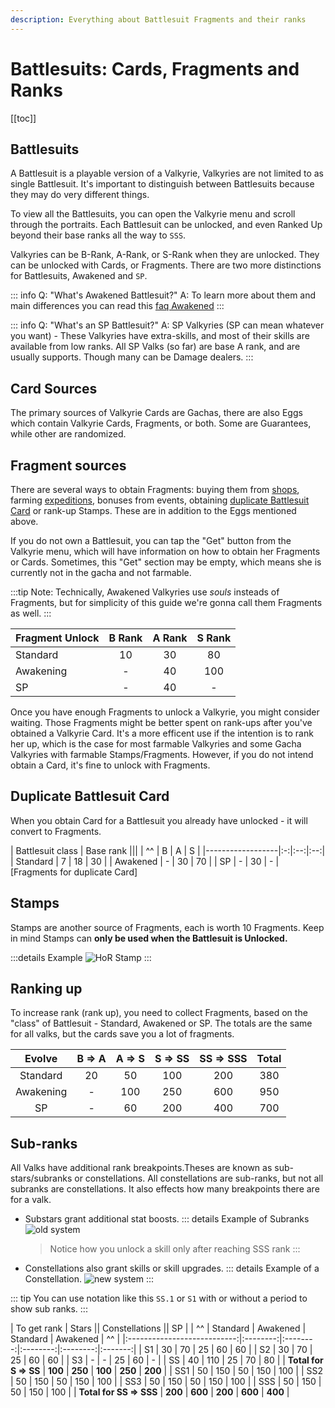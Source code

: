 ```yaml
---
description: Everything about Battlesuit Fragments and their ranks
---
```

# Battlesuits: Cards, Fragments and Ranks

[[toc]]
## Battlesuits
<!-- might replace with a battlesuit FAQ -->
A Battlesuit is a playable version of a Valkyrie, Valkyries are not limited to as single Battlesuit. It's important to distinguish between Battlesuits because they may do very different things.

To view all the Battlesuits, you can open the Valkyrie menu and scroll through the portraits. Each Battlesuit can be unlocked, and even Ranked Up beyond their base ranks all the way to `SSS`.

Valkyries can be B-Rank, A-Rank, or S-Rank when they are unlocked. They can be unlocked with Cards, or Fragments. There are two more distinctions for Battlesuits, Awakened and `SP`. 

::: info Q: "What's Awakened Battlesuit?"
A: To learn more about them and main differences you can read this [faq Awakened](/faq/41)
:::

::: info Q: "What's an SP Battlesuit?"
A: SP Valkyries (SP can mean whatever you want) - These Valkyries have extra-skills, and most of their skills are available from low ranks. All SP Valks (so far) are base A rank, and are usually supports. Though many can be Damage dealers.
:::

## Card Sources
The primary sources of Valkyrie Cards are Gachas, there are also Eggs which contain Valkyrie Cards, Fragments, or both. Some are Guarantees, while other are randomized.

## Fragment sources
There are several ways to obtain Fragments: buying them from [shops](/faq/35), farming [expeditions](/faq/5), bonuses from events, obtaining [duplicate Battlesuit Card](#duplicate-Battlesuit-Card) or rank-up Stamps. These are in addition to the Eggs mentioned above. 

If you do not own a Battlesuit, you can tap the "Get" button from the Valkyrie menu, which will have information on how to obtain her Fragments or Cards. Sometimes, this "Get" section may be empty, which means she is currently not in the gacha and not farmable.

:::tip Note:
Technically, Awakened Valkyries use *souls* insteads of Fragments, but for simplicity of this guide we're gonna call them Fragments as well.
:::

| Fragment Unlock | B Rank | A Rank | S Rank |
|-----------------|:------:|:------:|:------:|
| Standard        |   10   |   30   |   80   |
| Awakening       |    -   |   40   |   100  |
| SP              |    -   |   40   |    -   |

Once you have enough Fragments to unlock a Valkyrie, you might consider waiting. Those Fragments might be better spent on rank-ups after you've obtained a Valkyrie Card. It's a more efficent use if the intention is to rank her up, which is the case for most farmable Valkyries and some Gacha Valkyries with farmable Stamps/Fragments. However, if you do not intend obtain a Card, it's fine to unlock with Fragments.

## Duplicate Battlesuit Card
When you obtain Card for a Battlesuit you already have unlocked - it will convert to Fragments.

| Battlesuit class | Base rank |||
| ^^               | B |  A |  S |
|------------------|:-:|:--:|:--:|
| Standard         | 7 | 18 | 30 |
| Awakened         | - | 30 | 70 |
| SP               | - | 30 |  - |
[Fragments for duplicate Card]

## Stamps
Stamps are another source of Fragments, each is worth 10 Fragments. Keep in mind Stamps can **only be used when the Battlesuit is Unlocked.** 

:::details Example
![HoR Stamp](https://cdn.discordapp.com/attachments/863682609979981874/1051456856670867536/IMG_20221211_131357.jpg)
:::

## Ranking up
To increase rank (rank up), you need to collect Fragments, based on the "class" of Battlesuit - Standard, Awakened or SP. The totals are the same for all valks, but the cards save you a lot of fragments.

|   Evolve  | B &rArr; A | A &rArr; S | S &rArr; SS | SS &rArr; SSS | Total |
|:---------:|:----------:|:----------:|:-----------:|:-------------:|:-----:|
|  Standard |     20     |     50     |     100     |      200      |  380  |
| Awakening |      -     |     100    |     250     |      600      |  950  |
|     SP    |      -     |     60     |     200     |      400      |  700  |

## Sub-ranks
All Valks have additional rank breakpoints.Theses are known as sub-stars/subranks or constellations. All constellations are sub-ranks, but not all subranks are constellations. It also effects how many breakpoints there are for a valk.

- Substars grant additional stat boosts.
    ::: details Example of Subranks
    ![old system](https://cdn.discordapp.com/attachments/863682609979981874/1051452527079604295/IMG_20221211_125619.jpg)
    > Notice how you unlock a skill only after reaching SSS rank
    :::
- Constellations also grant skills or skill upgrades.
    ::: details Example of a Constellation.
    ![new system](https://cdn.discordapp.com/attachments/863682609979981874/1051452526890844221/IMG_20221211_125642.jpg)
    :::

::: tip
You can use notation like this `SS.1` or `S1` with or without a period to show sub ranks.
:::

|         To get rank         |        Stars       ||    Constellations  ||    SP   |
|              ^^             | Standard | Awakened | Standard | Awakened |    ^^   |
|:---------------------------:|:--------:|:--------:|:--------:|:--------:|:-------:|
|              S1             |    30    |    70    |    25    |    60    |    60   |
|              S2             |    30    |    70    |    25    |    60    |    60   |
|              S3             |     -    |     -    |    25    |    60    |    -    |
|              SS             |    40    |    110   |    25    |    70    |    80   |
|  **Total for S &rArr; SS**  |  **100** |  **250** |  **100** |  **250** | **200** |
|             SS1             |    50    |    150   |    50    |    150   |   100   |
|             SS2             |    50    |    150   |    50    |    150   |   100   |
|             SS3             |    50    |    150   |    50    |    150   |   100   |
|             SSS             |    50    |    150   |    50    |    150   |   100   |
| **Total for SS &rArr; SSS** |  **200** |  **600** |  **200** |  **600** | **400** |
